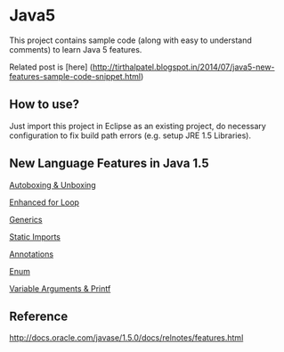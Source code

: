 Java5
=====
This project contains sample code (along with easy to understand comments) to learn Java 5 features. 

Related post is [here] (http://tirthalpatel.blogspot.in/2014/07/java5-new-features-sample-code-snippet.html) 


How to use?
------------
Just import this project in Eclipse as an existing project, do necessary configuration to fix build path errors (e.g. setup JRE 1.5 Libraries).


New Language Features in Java 1.5
---------------------------------

[Autoboxing & Unboxing](https://github.com/tirthalpatel/Learning-Java/blob/master/Java5/src/com/tirthal/learning/langfeatures/AutoBoxing_TestDrive.java)

[Enhanced for Loop](https://github.com/tirthalpatel/Learning-Java/blob/master/Java5/src/com/tirthal/learning/langfeatures/EnhancedForLoop_TestDrive.java)

[Generics](https://github.com/tirthalpatel/Learning-Java/tree/master/Java5/src/com/tirthal/learning/langfeatures/generics)

[Static Imports](https://github.com/tirthalpatel/Learning-Java/blob/master/Java5/src/com/tirthal/learning/langfeatures/StaticImport_TestDrive.java)

[Annotations](https://github.com/tirthalpatel/Learning-Java/blob/master/Java5/src/com/tirthal/learning/langfeatures/Annotations_TestDrive.java)

[Enum](https://github.com/tirthalpatel/Learning-Java/blob/master/Java5/src/com/tirthal/learning/langfeatures/Enum_TestDrive.java)

[Variable Arguments & Printf](https://github.com/tirthalpatel/Learning-Java/blob/master/Java5/src/com/tirthal/learning/langfeatures/VarargsAndPrintf_TestDrive.java)



Reference
----------
http://docs.oracle.com/javase/1.5.0/docs/relnotes/features.html